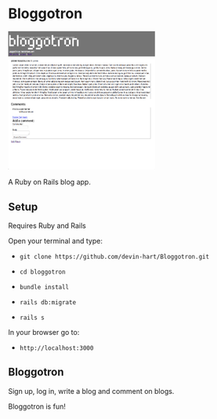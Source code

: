 # Bloggotron

<img src="https://github.com/devin-hart/Bloggotron/blob/master/app/assets/images/bloggtron_blog.png" alt="Drawing" style="width: 300px; height= 281;"/>

A Ruby on Rails blog app.

## Setup

Requires Ruby and Rails

Open your terminal and type:

* `git clone https://github.com/devin-hart/Bloggotron.git`

* `cd bloggotron`

* `bundle install`

* `rails db:migrate`

* `rails s`

In your browser go to:

* `http://localhost:3000`

## Bloggotron

Sign up, log in, write a blog and comment on blogs.

Bloggotron is fun!
